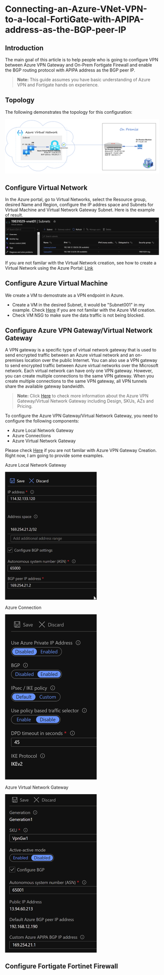 # Connecting-an-Azure-VNet-VPN-to-a-local-FortiGate-with-APIPA-address-as-the-BGP-peer-IP


## Introduction

The main goal of this article is to help people who is going to configure VPN between Azure VPN Gateway and On-Prem Fortigate Firewall and enable the BGP routing protocol with APIPA address as the BGP peer IP.

>**Note:** This guide assumes you have basic understanding of Azure VPN and Fortigate hands on experience.

## Topology

The following demonstrates the topology for this configuration:

![](.image/2021-01-30-14-28-57.png)

## Configure Virtual Network

In the Azure portal, go to Virtual Networks, select the Resource group, desired Name and Region, configure the IP addres space and Subnets for Virtual Machine and Virtual Network Gateway Subnet. Here is the example of result.
![](.image/2021-01-30-14-52-19.png)

If you are not familar with the Virtual Network creation, see how to create a Virtual Network using the Azure Portal: [Link](https://docs.microsoft.com/en-us/azure/virtual-network/quick-create-portal)

## Configure Azure Virtual Machine

We create a VM to demostrate as a VPN endpoint in Azure.
  - Create a VM in the desired Subnet, it would be "Subnet001" in my example. Check [Here](https://docs.microsoft.com/en-us/azure/virtual-network/quick-create-portal) if you are not familar with the Azure VM creation.
  - Check VM NSG to make sure the data traffic is not being blocked.

## Configure Azure VPN Gateway/Virtual Network Gateway

A VPN gateway is a specific type of virtual network gateway that is used to send encrypted traffic between an Azure virtual network and an on-premises location over the public Internet. You can also use a VPN gateway to send encrypted traffic between Azure virtual networks over the Microsoft network. Each virtual network can have only one VPN gateway. However, you can create multiple connections to the same VPN gateway. When you create multiple connections to the same VPN gateway, all VPN tunnels share the available gateway bandwidth.

>**Note:** Click [Here](https://docs.microsoft.com/en-us/azure/vpn-gateway/vpn-gateway-about-vpngateways) to check more information about the Azure VPN Gateway/Virtual Network Gateway including Design, SKUs, AZs and Pricing.

To configure the Azure VPN Gateway/Virtual Network Gateway, you need to configure the following components:

  - Azure Local Network Gateway
  - Azure Connections
  - Azure Virtual Network Gateway

Please check [Here](https://docs.microsoft.com/en-us/azure/vpn-gateway/tutorial-site-to-site-portal) if you are not familar with Azure VPN Gateway Creation. Right now, I am going to provide some examples.

Azure Local Network Gateway
<div align=left><img width = '300' src =".image/2021-01-30-15-56-44.png"/></div>

 Azure Connection
<div align=left><img width = '300' src =".image/2021-01-30-16-03-46.png"/></div>

Azure Virtual Network Gateway
<div align=left><img width = '300' src =".image/2021-01-30-16-04-12.png"/></div>

## Configure Fortigate Fortinet Firewall
